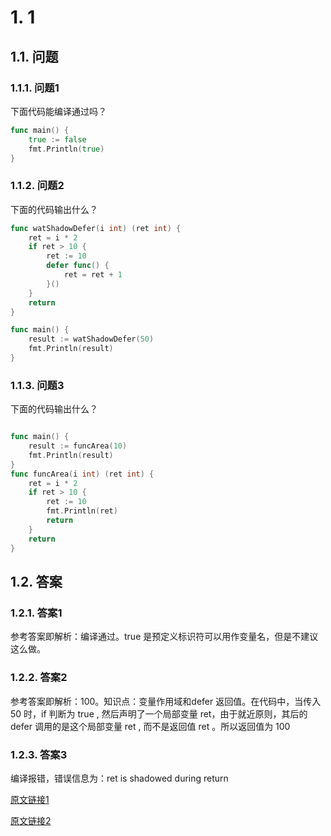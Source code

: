 # 1. 1

## 1.1. 问题

### 1.1.1. 问题1

下面代码能编译通过吗？

```go
func main() {
    true := false
    fmt.Println(true)
}
```

### 1.1.2. 问题2

下面的代码输出什么？

```go
func watShadowDefer(i int) (ret int) {
    ret = i * 2
    if ret > 10 {
        ret := 10
        defer func() {
            ret = ret + 1
        }()
    }
    return
}

func main() {
    result := watShadowDefer(50)
    fmt.Println(result)
}
```

### 1.1.3. 问题3

下面的代码输出什么？

```go

func main() {
	result := funcArea(10)
	fmt.Println(result)
}
func funcArea(i int) (ret int) {
	ret = i * 2
	if ret > 10 {
		ret := 10
		fmt.Println(ret)
		return
	}
	return
}
```



## 1.2. 答案

### 1.2.1. 答案1

参考答案即解析：编译通过。true 是预定义标识符可以用作变量名，但是不建议这么做。

### 1.2.2. 答案2

参考答案即解析：100。知识点：变量作用域和defer 返回值。在代码中，当传入 50 时，if 判断为 true , 然后声明了一个局部变量 ret，由于就近原则，其后的 defer 调用的是这个局部变量 ret , 而不是返回值 ret 。所以返回值为 100

### 1.2.3. 答案3

编译报错，错误信息为：ret is shadowed during return

[原文链接1](http://www.topgoer.cn/docs/gomianshiti/mian99)

[原文链接2](http://www.topgoer.cn/docs/gomianshiti/mian98)